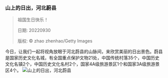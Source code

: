 ### 山上的日出，河北蔚县
> 祖国生日快乐！> > 日期: 20220930> > 版权: © zhao zhenhao/Getty Images
   
 今日，让我们一起将视角放眼于河北蔚县的山脉间，来欣赏美丽的日出景色。蔚县是国家历史文化名城，有全国重点保护文物21处，中国传统村落35个，中国历史文化名镇2个，中国历史文化名村2个，国家4A级旅游景区1个和国家3A级旅游景区4个。
![山上的日出，河北蔚县](https://s.cn.bing.net/th?id=OHR.NationalDay2022_ZH-CN3861603311_1920x1080.jpg&rf=LaDigue_1920x1080.jpg)